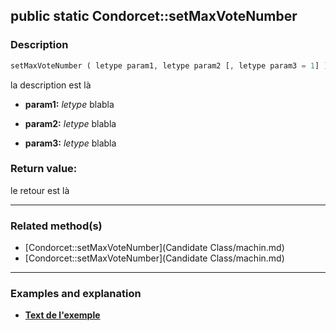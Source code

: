 ## public static Condorcet::setMaxVoteNumber

### Description    

```php
setMaxVoteNumber ( letype param1, letype param2 [, letype param3 = 1] )
```

la description
est là    
- **param1:** *letype* blabla

- **param2:** *letype* blabla

- **param3:** *letype* blabla



### Return value:   

le retour
est là


---------------------------------------

### Related method(s)      

* [Condorcet::setMaxVoteNumber](Candidate Class/machin.md)    
* [Condorcet::setMaxVoteNumber](Candidate Class/machin.md)    

---------------------------------------

### Examples and explanation

* **[Text de l'exemple](link)**    
